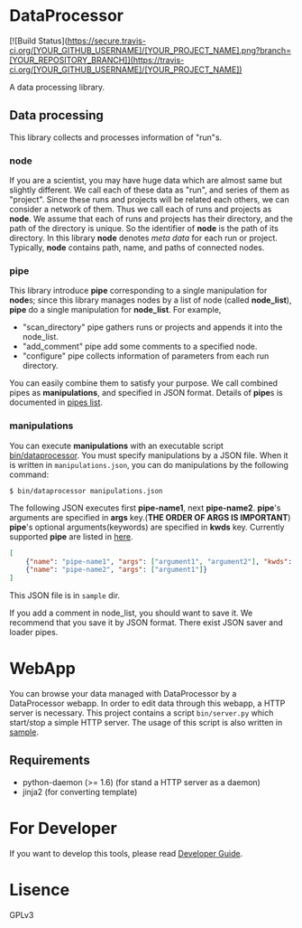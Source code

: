 DataProcessor
=============
[![Build Status](https://secure.travis-ci.org/[YOUR_GITHUB_USERNAME]/[YOUR_PROJECT_NAME].png?branch=[YOUR_REPOSITORY_BRANCH]](https://travis-ci.org/[YOUR_GITHUB_USERNAME]/[YOUR_PROJECT_NAME])

A data processing library.

Data processing
-----
This library collects and processes information of "run"s.

### node
If you are a scientist,
you may have huge data which are almost same but slightly different.
We call each of these data as "run",
and series of them as "project".
Since these runs and projects will be related each others,
we can consider a network of them.
Thus we call each of runs and projects as **node**.
We assume that each of runs and projects has their directory,
and the path of the directory is unique.
So the identifier of **node** is the path of its directory.
In this library **node** denotes *meta data* for each run or project.
Typically, **node** contains path, name, and paths of connected nodes.

### pipe
This library introduce **pipe** corresponding to a single manipulation for **node**s;
since this library manages nodes by a list of node (called **node_list**),
**pipe** do a single manipulation for **node_list**.
For example, 

- "scan_directory" pipe gathers runs or projects and appends it into the node_list.
- "add_comment" pipe add some comments to a specified node.
- "configure" pipe collects information of parameters from each run directory.

You can easily combine them to satisfy your purpose.
We call combined pipes as **manipulations**, and specified in JSON format.
Details of **pipe**s is documented in [pipes list](doc/pipes.md).


### manipulations
You can execute **manipulations** with an executable script [bin/dataprocessor](sample/README.md#dataprocessor).
You must specify manipulations by a JSON file.
When it is written in `manipulations.json`, you can do manipulations by the following command:

    $ bin/dataprocessor manipulations.json

The following JSON executes first **pipe-name1**, next **pipe-name2**.
**pipe**'s arguments are specified in **args** key.(**THE ORDER OF ARGS IS IMPORTANT**)
**pipe**'s optional arguments(keywords) are specified in **kwds** key.
Currently supported **pipe** are listed in [here](doc/pipes.md).

```json
[
    {"name": "pipe-name1", "args": ["argument1", "argument2"], "kwds": {"keywords1": "some-value"}},
    {"name": "pipe-name2", "args": ["argument1"]}
]
```
This JSON file is in `sample` dir.

If you add a comment in node_list, you should want to save it.
We recommend that you save it by JSON format.
There exist JSON saver and loader pipes.

WebApp
======
You can browse your data managed with DataProcessor by a DataProcessor webapp.
In order to edit data through this webapp, a HTTP server is necessary.
This project contains a script `bin/server.py` which start/stop a simple HTTP server.
The usage of this script is also written in [sample](sample/README.md "Sample Usage for WebApp").

Requirements
------------

- python-daemon (>= 1.6) (for stand a HTTP server as a daemon)
- jinja2 (for converting template)


For Developer
=============

If you want to develop this tools, please read [Developer Guide](doc/developer.md "Developer Guide").

Lisence
==========
GPLv3
